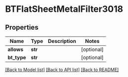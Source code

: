 # BTFlatSheetMetalFilter3018

## Properties
Name | Type | Description | Notes
------------ | ------------- | ------------- | -------------
**allows** | **str** |  | [optional] 
**bt_type** | **str** |  | [optional] 

[[Back to Model list]](../README.md#documentation-for-models) [[Back to API list]](../README.md#documentation-for-api-endpoints) [[Back to README]](../README.md)


